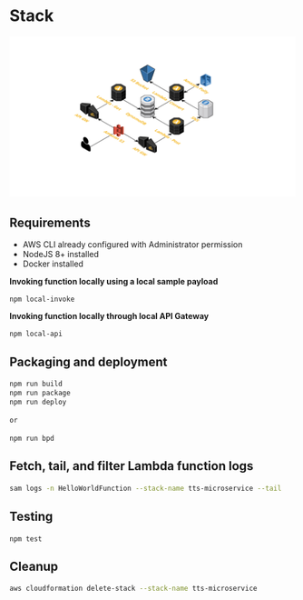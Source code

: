 # Stack

![cloudcraft](public/TTP.png)

## Requirements

* AWS CLI already configured with Administrator permission
* NodeJS 8+ installed
* Docker installed

**Invoking function locally using a local sample payload**
```
npm local-invoke
```
 
**Invoking function locally through local API Gateway**

```
npm local-api
```

## Packaging and deployment

```
npm run build
npm run package
npm run deploy

or

npm run bpd
```

## Fetch, tail, and filter Lambda function logs

```bash
sam logs -n HelloWorldFunction --stack-name tts-microservice --tail
```
## Testing

```
npm test
```

## Cleanup

```bash
aws cloudformation delete-stack --stack-name tts-microservice
```